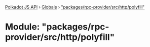 [Polkadot JS API](../README.md) › [Globals](../globals.md) › ["packages/rpc-provider/src/http/polyfill"](_packages_rpc_provider_src_http_polyfill_.md)

# Module: "packages/rpc-provider/src/http/polyfill"


